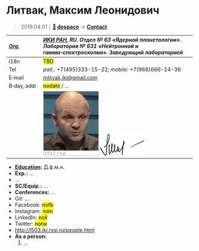 # Литвак, Максим Леонидович
> 2019.04.01 ┊ **[🚀](../index/index.md) [despace](index.md)** → **[Contact](contact.md)**

|*[Org.](contact.md)*|*[ИКИ РАН](zz_iki_ras.md), RU. Отдел № 63 «Ядерной планетологии». Лаборатория № 631 «Нейтронной и гамма‑спектроскопии». Заведующий лабораторией*|
|:--|:--|
|i18n| <mark>TBD</mark> |
|Tel|*раб.:* +7(495)333-15-22; *mobile:* +7(968)666-24-36 |
|E‑mail| <mlitvak.iki@gmail.com> |
|B‑day, addr.| <mark>nodate</mark> / … |
|| ![](f/contact/l/litvak_001_animated.gif) [![](f/contact/l/litvak_001_sign_thumb.jpg)](f/contact/l/litvak_001_sign.png) |

   - **[Education](edu.md):** Д.ф.м.н.
   - **Exp.:** …
   - …
   - **SC/Equip.:** …
   - **Conferences:** …
   - Git: …
   - Facebook: <mark>nofb</mark>
   - Instagram: <mark>noin</mark>
   - LinkedIn: <mark>noli</mark>
   - Twitter: <mark>notw</mark>
   - <http://l503.iki.rssi.ru/people.html>
   - **As a person:**
      1. …
